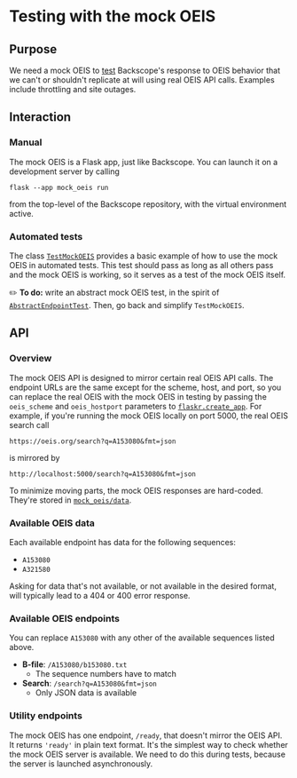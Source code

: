 # Testing with the mock OEIS

## Purpose

We need a mock OEIS to [test](tests.md) Backscope's response to OEIS behavior that we can't or shouldn't replicate at will using real OEIS API calls. Examples include throttling and site outages.

## Interaction

### Manual

The mock OEIS is a Flask app, just like Backscope. You can launch it on a development server by calling
```
flask --app mock_oeis run
```
from the top-level of the Backscope repository, with the virtual environment active.

### Automated tests

The class [`TestMockOEIS`](../flaskr/nscope/test/test_mock_oeis.py) provides a basic example of how to use the mock OEIS in automated tests. This test should pass as long as all others pass and the mock OEIS is working, so it serves as a test of the mock OEIS itself.

:pencil2: **To do:** write an abstract mock OEIS test, in the spirit of [`AbstractEndpointTest`](../flaskr/nscope/test/abstract_endpoint_test.py). Then, go back and simplify `TestMockOEIS`.

## API

### Overview

The mock OEIS API is designed to mirror certain real OEIS API calls. The endpoint URLs are the same except for the scheme, host, and port, so you can replace the real OEIS with the mock OEIS in testing by passing the `oeis_scheme` and `oeis_hostport` parameters to [`flaskr.create_app`](../flaskr/__init__.py). For example, if you're running the mock OEIS locally on port 5000, the real OEIS search call
```
https://oeis.org/search?q=A153080&fmt=json
```
is mirrored by
```
http://localhost:5000/search?q=A153080&fmt=json
```
To minimize moving parts, the mock OEIS responses are hard-coded. They're stored in [`mock_oeis/data`](../mock_oeis/data).

### Available OEIS data

Each available endpoint has data for the following sequences:

- `A153080`
- `A321580`

Asking for data that's not available, or not available in the desired format, will typically lead to a 404 or 400 error response.

### Available OEIS endpoints

You can replace `A153080` with any other of the available sequences listed above.

- **B-file**: `/A153080/b153080.txt`
   - The sequence numbers have to match
- **Search**: `/search?q=A153080&fmt=json`
   - Only JSON data is available

### Utility endpoints

The mock OEIS has one endpoint, `/ready`, that doesn't mirror the OEIS API. It returns `'ready'` in plain text format. It's the simplest way to check whether the mock OEIS server is available. We need to do this during tests, because the server is launched asynchronously.